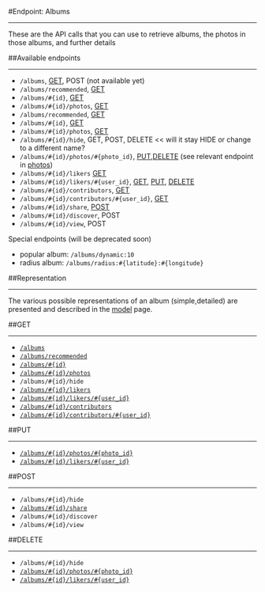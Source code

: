 #Endpoint: Albums
***

These are the API calls that you can use to retrieve albums, the photos in those albums, and further details



##Available endpoints
***

* `/albums`, [GET](albums/GET_albums.md#files), POST (not available yet)
* `/albums/recommended`, [GET](https://github.com/eyeem/API/blob/master/endpoints/albums/GET_albums_recommended.md#files)
* `/albums/#{id}`, [GET](https://github.com/eyeem/API/blob/master/endpoints/albums/GET_albums_id.md#files)
* `/albums/#{id}/photos`, [GET](https://github.com/eyeem/API/blob/master/endpoints/albums/GET_albums_id_photos.md#files)
* `/albums/recommended`, [GET](albums/GET_albums_recommended.md#files)
* `/albums/#{id}`, [GET](albums/GET_albums_id.md#files)
* `/albums/#{id}/photos`, [GET](albums/GET_albums_id_photos.md#files)
* `/albums/#{id}/hide`, GET, POST, DELETE << will it stay HIDE or change to a different name?
* `/albums/#{id}/photos/#{photo_id}`, [PUT](albums/PUT_albums_id_photos_id.md#files),[DELETE](albums/DELETE_albums_id_photos_id.md#files) (see relevant endpoint in [photos](https://github.com/eyeem/API/blob/master/endpoints/photos.md#files))
* `/albums/#{id}/likers` [GET](albums/GET_albums_id_likers.md#files)
* `/albums/#{id}/likers/#{user_id}`, [GET](albums/GET_albums_id_likers_id.md#files), [PUT](albums/PUT_albums_id_likers_id.md#files), [DELETE](albums/DELETE_albums_id_likers_id.md#files)
* `/albums/#{id}/contributors`, [GET](albums/GET_albums_id_contributors.md#files)
* `/albums/#{id}/contributors/#{user_id}`, [GET](albums/GET_albums_id_contributors_id.md#files)
* `/albums/#{id}/share`, [POST](albums/POST_albums_id_share.md#files)
* `/albums/#{id}/discover`, POST
* `/albums/#{id}/view`, POST

Special endpoints (will be deprecated soon)

* popular album: `/albums/dynamic:10`
* radius album: `/albums/radius:#{latitude}:#{longitude}`


##Representation
***

The various possible representations of an album (simple,detailed) are presented and described in the [model](../resources/model.md#files) page.



##GET
***

* [`/albums`](albums/GET_albums.md#files)
* [`/albums/recommended`](albums/GET_albums_recommended.md#files)
* [`/albums/#{id}`](albums/GET_albums_id.md#files)
* [`/albums/#{id}/photos`](albums/GET_albums_id_photos.md#files)
* `/albums/#{id}/hide`
* [`/albums/#{id}/likers`](albums/GET_albums_id_likers.md#files)
* [`/albums/#{id}/likers/#{user_id}`](albums/GET_albums_id_likers_id.md#files)
* [`/albums/#{id}/contributors`](albums/GET_albums_id_contributors.md#files)
* [`/albums/#{id}/contributors/#{user_id}`](albums/GET_albums_id_contributors_id.md#files)


##PUT
***

* [`/albums/#{id}/photos/#{photo_id}`](albums/PUT_albums_id_photos_id.md#files)
* [`/albums/#{id}/likers/#{user_id}`](albums/PUT_albums_id_photos_id.md#files)



##POST
***

* `/albums/#{id}/hide`
* [`/albums/#{id}/share`](albums/POST_albums_id_share.md#files)
* `/albums/#{id}/discover`
* `/albums/#{id}/view`

##DELETE
***


* `/albums/#{id}/hide`
* [`/albums/#{id}/photos/#{photo_id}`](albums/DELETE_albums_id_photos_id.md#files)
* [`/albums/#{id}/likers/#{user_id}`](albums/DELETE_albums_id_photos_id.md#files)

